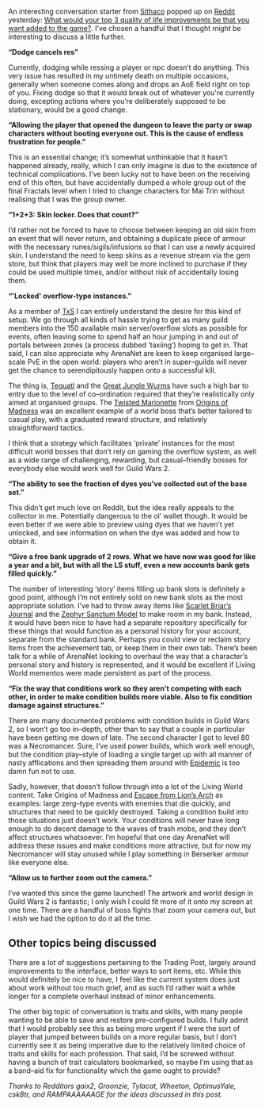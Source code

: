 An interesting conversation starter from [Sithaco](http://www.reddit.com/user/Sithaco) popped up on [Reddit](http://www.reddit.com/r/Guildwars2/) yesterday: [What would your top 3 quality of life improvements be that you want added to the game?](http://www.reddit.com/r/Guildwars2/comments/1z2oap/what_would_your_top_3_quality_of_life/). I’ve chosen a handful that I thought might be interesting to discuss a little further.

**“Dodge cancels res”**

Currently, dodging while ressing a player or npc doesn’t do anything. This very issue has resulted in my untimely death on multiple occasions, generally when someone comes along and drops an AoE field right on top of you. Fixing dodge so that it would break out of whatever you're currently doing, excepting actions where you’re deliberately supposed to be stationary, would be a good change.

**“Allowing the player that opened the dungeon to leave the party or swap characters without booting everyone out. This is the cause of endless frustration for people.”**

This is an essential change; it’s somewhat unthinkable that it hasn't happened already, really, which I can only imagine is due to the existence of technical complications. I’ve been lucky not to have been on the receiving end of this often, but have accidentally dumped a whole group out of the final Fractals level when I tried to change characters for Mai Trin without realising that I was the group owner.

**“1+2+3: Skin locker. Does that count?”**

I’d rather not be forced to have to choose between keeping an old skin from an event that will never return, and obtaining a duplicate piece of armour with the necessary runes/sigils/infusions so that I can use a newly acquired skin. I understand the need to keep skins as a revenue stream via the gem store, but think that players may well be more inclined to purchase if they could be used multiple times, and/or without risk of accidentally losing them.

**“'Locked' overflow-type instances.”**

As a member of [TxS](http://www.reddit.com/r/txs) I can entirely understand the desire for this kind of setup. We go through all kinds of hassle trying to get as many guild members into the 150 available main server/overflow slots as possible for events, often leaving some to spend half an hour jumping in and out of portals between zones (a process dubbed ‘taxiing’) hoping to get in. That said, I can also appreciate why ArenaNet are keen to keep organised large–scale PvE in the open world: players who aren’t in super–guilds will never get the chance to serendipitously happen onto a successful kill.

The thing is, [Tequatl](http://wiki.guildwars2.com/wiki/Tequatl_the_Sunless) and the [Great Jungle Wurms](http://wiki.guildwars2.com/wiki/Triple_Trouble) have such a high bar to entry due to the level of co–ordination required that they’re realistically only aimed at organised groups. The [Twisted Marionette](http://wiki.guildwars2.com/wiki/Twisted_Marionette) from [Origins of Madness](http://wiki.guildwars2.com/wiki/The_Origins_of_Madness) was an excellent example of a world boss that’s better tailored to casual play, with a graduated reward structure, and relatively straightforward tactics.

I think that a strategy which facilitates ‘private’ instances for the most difficult world bosses that don’t rely on gaming the overflow system, as well as a wide range of challenging, rewarding, but casual–friendly bosses for everybody else would work well for Guild Wars 2.

**“The ability to see the fraction of dyes you've collected out of the base set.”**

This didn’t get much love on Reddit, but the idea really appeals to the collector in me. Potentially dangerous to the ol’ wallet though. It would be even better if we were able to preview using dyes that we haven’t yet unlocked, and see information on when the dye was added and how to obtain it.

**“Give a free bank upgrade of 2 rows. What we have now was good for like a year and a bit, but with all the LS stuff, even a new accounts bank gets filled quickly.”**

The number of interesting ‘story’ items filling up bank slots is definitely a good point, although I’m not entirely sold on new bank slots as the most appropriate solution. I’ve had to throw away items like [Scarlet Briar’s Journal](http://wiki.guildwars2.com/wiki/Scarlet_Briar's_Journal) and the [Zephyr Sanctum Model](http://wiki.guildwars2.com/wiki/Zephyr_Sanctum_Model) to make room in my bank. Instead, it would have been nice to have had a separate repository specifically for these things that would function as a personal history for your account, separate from the standard bank. Perhaps you could view or reclaim story items from the achievement tab, or keep them in their own tab. There’s been talk for a while of ArenaNet looking to overhaul the way that a character’s personal story and history is represented, and it would be excellent if Living World mementos were made persistent as part of the process.

**“Fix the way that conditions work so they aren't competing with each other, in order to make condition builds more viable. Also to fix condition damage against structures.”**

There are many documented problems with condition builds in Guild Wars 2, so I won’t go too in–depth, other than to say that a couple in particular have been getting me down of late. The second character I got to level 80 was a Necromancer. Sure, I’ve used power builds, which work well enough, but the condition play–style of loading a single target up with all manner of nasty afflications and then spreading them around with [Epidemic](http://wiki.guildwars2.com/wiki/Epidemic) is too damn fun not to use.

Sadly, however, that doesn’t follow through into a lot of the Living World content. Take Origins of Madness and [Escape from Lion’s Arch](http://wiki.guildwars2.com/wiki/Escape_from_Lion's_Arch) as examples: large zerg–type events with enemies that die quickly, and structures that need to be quickly destroyed. Taking a condition build into those situations just doesn’t work. Your conditions will never have long enough to do decent damage to the waves of trash mobs, and they don’t affect structures whatsoever. I’m hopeful that one day ArenaNet will address these issues and make conditions more attractive, but for now my Necromancer will stay unused while I play something in Berserker armour like everyone else.

**“Allow us to further zoom out the camera.”**

I’ve wanted this since the game launched! The artwork and world design in Guild Wars 2 is fantastic; I only wish I could fit more of it onto my screen at one time. There are a handful of boss fights that zoom your camera out, but I wish we had the option to do it all the time.

## Other topics being discussed

There are a lot of suggestions pertaining to the Trading Post, largely around improvements to the interface, better ways to sort items, etc. While this would definitely be nice to have, I feel like the current system does just about work without too much grief, and as such I’d rather wait a while longer for a complete overhaul instead of minor enhancements.

The other big topic of conversation is traits and skills, with many people wanting to be able to save and restore pre–configured builds. I fully admit that I would probably see this as being more urgent if I were the sort of player that jumped between builds on a more regular basis, but I don’t currently see it as being imperative due to the relatively limited choice of traits and skills for each profession. That said, I’d be screwed without having a bunch of trait calculators bookmarked, so maybe I’m using that as a band–aid fix for functionality which the game ought to provide?

*Thanks to Redditors gaix2, Groonzie, Tylacat, Wheeton, OptimusYale, csk8tr, and RAMPAAAAAAGE for the ideas discussed in this post.*
